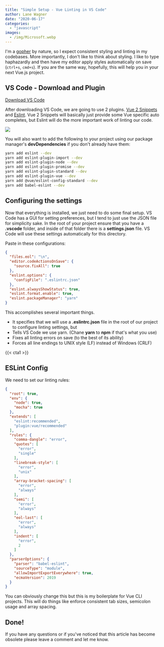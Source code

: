 ```yaml
---
title: "Simple Setup - Vue Linting in VS Code"
author: Lane Wagner
date: "2020-06-17"
categories: 
  - "javascript"
images:
  - /img/Microsoft.webp
---
```


I'm a [gopher](https://blog.golang.org/gopher) by nature, so I expect consistent styling and linting in my codebases. More importantly, I don't like to think about styling. I like to type haphazardly and then have my editor apply styles automatically on save (`ctrl+s`, `cmd+s`). If you are the same way, hopefully, this will help you in your next Vue.js project.

## VS Code - Download and Plugin

[Download VS Code](https://code.visualstudio.com/download)

After downloading VS Code, we are going to use 2 plugins. [Vue 2 Snippets](https://marketplace.visualstudio.com/items?itemName=dbaeumer.vscode-eslint) [](https://marketplace.visualstudio.com/items?itemName=octref.vetur)and [Eslint](https://marketplace.visualstudio.com/items?itemName=dbaeumer.vscode-eslint). Vue 2 Snippets will basically just provide some Vue specific auto completes, but Eslint will do the more important work of linting our code.

![](/img/Microsoft.VisualStudio.Services.Icons-2-150x150.png)

You will also want to add the following to your project using our package manager's **devDependencies** if you don't already have them:

```bash
yarn add eslint --dev
yarn add eslint-plugin-import --dev
yarn add eslint-plugin-node --dev
yarn add eslint-plugin-promise --dev
yarn add eslint-plugin-standard --dev
yarn add eslint-plugin-vue --dev
yarn add @vue/eslint-config-standard --dev
yarn add babel-eslint --dev
```

## Configuring the settings

Now that everything is installed, we just need to do some final setup. VS Code has a GUI for setting preferences, but I tend to just use the JSON file for simplicity sake. In the root of your project ensure that you have a **.vscode** folder, and inside of that folder there is a **settings.json** file. VS Code will use these settings automatically for this directory.

Paste in these configurations:

```json
{
  "files.eol": "\n",
  "editor.codeActionsOnSave": {
    "source.fixAll": true
  },
  "eslint.options": {
    "configFile": ".eslintrc.json"
  },
  "eslint.alwaysShowStatus": true,
  "eslint.format.enable": true,
  "eslint.packageManager": "yarn"
}
```

This accomplishes several important things.

- It specifies that we will use a **.eslintrc.json** file in the root of our project to configure linting settings, but
- Tells VS Code we use yarn. (Chane **yarn** to **npm** if that's what you use)
- Fixes all linting errors on save (to the best of its ability)
- Forces all line endings to UNIX style (LF) instead of Windows (CRLF)

{{< cta1 >}}

## ESLint Config

We need to set our linting rules:

```json
{
  "root": true,
  "env": {
    "node": true,
    "mocha": true
  },
  "extends": [
    "eslint:recommended",
    "plugin:vue/recommended"
  ],
  "rules": {
    "comma-dangle": "error",
    "quotes": [
      "error",
      "single"
    ],
    "linebreak-style": [
      "error",
      "unix"
    ],
    "array-bracket-spacing": [
      "error",
      "always"
    ],
    "semi": [
      "error",
      "always"
    ],
    "eol-last": [
      "error",
      "always"
    ],
    "indent": [
      "error",
      2
    ]
  },
  "parserOptions": {
    "parser": "babel-eslint",
    "sourceType": "module",
    "allowImportExportEverywhere": true,
    "ecmaVersion": 2019
  }
}
```

You can obviously change this but this is my boilerplate for Vue CLI projects. This will do things like enforce consistent tab sizes, semicolon usage and array spacing.

## Done!

If you have any questions or if you've noticed that this article has become obsolete please leave a comment and let me know.
